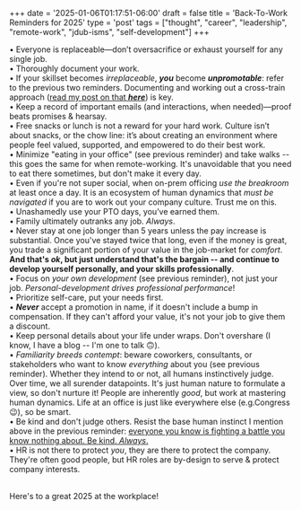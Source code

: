 +++
date = '2025-01-06T01:17:51-06:00'
draft = false
title = 'Back-To-Work Reminders for 2025'
type = 'post'
tags = ["thought", "career", "leadership", "remote-work", "jdub-isms", "self-development"]
+++



•	Everyone is replaceable—don’t oversacrifice or exhaust yourself for any single job.<br />
•	Thoroughly document your work.<br />
•	If your skillset becomes *irreplaceable*, ***you*** become ***unpromotable***: refer to the previous two reminders.  Documenting and working out a cross-train approach ([read my post on that ***here***](https://julianwest.me/Blog/empowering-independence-it/)) is key.<br />
•	Keep a record of important emails (and interactions, when needed)—proof beats promises & hearsay.<br />
•	Free snacks or lunch is not a reward for your hard work. Culture isn’t about snacks, or the chow line: it’s about creating an environment where people feel valued, supported, and empowered to do their best work. <br />
•	Minimize "eating in your office" (see previous reminder) and take walks -- this goes the same for when remote-working. It's unavoidable that you need to eat there sometimes, but don't make it every day. <br />
•	Even if you're not super social, when on-prem officing *use the breakroom* at least once a day. It is an ecosystem of human dynamics that *must be navigated* if you are to work out your company culture. Trust me on this.<br />
•	Unashamedly use your PTO days, you’ve earned them.<br />
•	Family ultimately outranks any job.  *Always*.<br />
•	Never stay at one job longer than 5 years unless the pay increase is substantial. Once you've stayed twice that long, even if the money is great, you trade a significant portion of your value in the job-market for *comfort*.  **And that's *ok*, but just understand that's the bargain -- and continue to develop yourself personally, and your skills professionally**. <br />
•	Focus on *your own development* (see previous reminder), not just your job.  *Personal-development drives professional performance*!  <br />
•	Prioritize self-care, put your needs first.<br />
•	***Never*** accept a promotion in name, if it doesn't include a bump in compensation. If they can't afford your value, it's not your job to give them a discount. <br />
•	Keep personal details about your life under wraps.  Don't overshare (I know, I have a blog -- I'm one to talk 🙃). <br />
•	*Familiarity breeds contempt*: beware coworkers, consultants, or stakeholders who want to know *everything* about you (see previous reminder).  Whether they intend to or not, all humans instinctively judge. Over time, we all surender datapoints. It's just human nature to formulate a view, so don't nurture it!  People are inherently *good*, but work at mastering human dynamics. Life at an office is just like everywhere else (e.g.Congress 😉), so be smart. <br />
•	Be kind and don't judge others.  Resist the base human instinct I mention above in the previous reminder: [everyone you know is fighting a battle you know nothing about. Be kind. *Always*.](https://www.goodreads.com/quotes/6697537-everyone-you-meet-is-fighting-a-battle-you-know-nothing) <br />
•	HR is not there to protect *you*, they are there to protect the company.  They're often good people, but HR roles are by-design to serve & protect company interests.  <br /><br />

Here's to a great 2025 at the workplace!